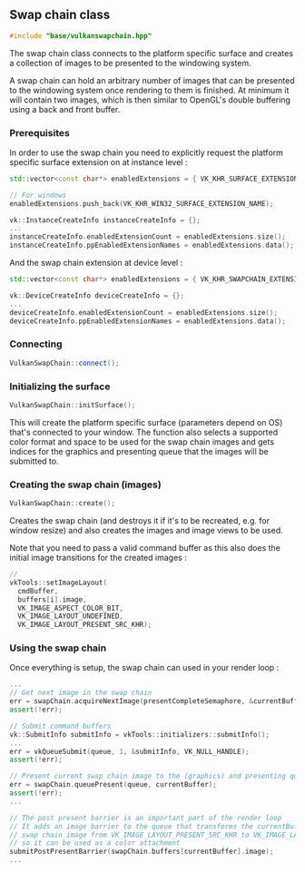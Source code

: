 ## Swap chain class


```cpp
#include "base/vulkanswapchain.hpp"
```

The swap chain class connects to the platform specific surface and creates a collection of images to be presented to the windowing system.

A swap chain can hold an arbitrary number of images that can be presented to the windowing system once rendering to them is finished. At minimum it will contain two images, which is then similar to OpenGL's double buffering using a back and front buffer.

### Prerequisites

In order to use the swap chain you need to explicitly request the platform specific surface extension on at instance level :

```cpp
std::vector<const char*> enabledExtensions = { VK_KHR_SURFACE_EXTENSION_NAME };

// For windows
enabledExtensions.push_back(VK_KHR_WIN32_SURFACE_EXTENSION_NAME);

vk::InstanceCreateInfo instanceCreateInfo = {};
...
instanceCreateInfo.enabledExtensionCount = enabledExtensions.size();
instanceCreateInfo.ppEnabledExtensionNames = enabledExtensions.data();
```

And the swap chain extension at device level :

```cpp
std::vector<const char*> enabledExtensions = { VK_KHR_SWAPCHAIN_EXTENSION_NAME };

vk::DeviceCreateInfo deviceCreateInfo = {};
...
deviceCreateInfo.enabledExtensionCount = enabledExtensions.size();
deviceCreateInfo.ppEnabledExtensionNames = enabledExtensions.data();
```

### Connecting
```cpp
VulkanSwapChain::connect();
```

### Initializing the surface
```cpp
VulkanSwapChain::initSurface();
```
This will create the platform specific surface (parameters depend on OS) that's connected to your window. The function also selects a supported color format and space to be used for the swap chain images and gets indices for the graphics and presenting queue that the images will be submitted to.

### Creating the swap chain (images)
```cpp
VulkanSwapChain::create();
```
Creates the swap chain (and destroys it if it's to be recreated, e.g. for window resize) and also creates the images and image views to be used.

Note that you need to pass a valid command buffer as this also does the initial image transitions for the created images :
```cpp
//
vkTools::setImageLayout(
  cmdBuffer,
  buffers[i].image,
  VK_IMAGE_ASPECT_COLOR_BIT,
  VK_IMAGE_LAYOUT_UNDEFINED,
  VK_IMAGE_LAYOUT_PRESENT_SRC_KHR);
```

### Using the swap chain
Once everything is setup, the swap chain can used in your render loop :
```cpp
...
// Get next image in the swap chain
err = swapChain.acquireNextImage(presentCompleteSemaphore, &currentBuffer);
assert(!err);

// Submit command buffers
vk::SubmitInfo submitInfo = vkTools::initializers::submitInfo();
...
err = vkQueueSubmit(queue, 1, &submitInfo, VK_NULL_HANDLE);
assert(!err);

// Present current swap chain image to the (graphics) and presenting queue
err = swapChain.queuePresent(queue, currentBuffer);
assert(!err);
...

// The post present barrier is an important part of the render loop
// It adds an image barrier to the queue that transforms the currentBuffer
// swap chain image from VK_IMAGE_LAYOUT_PRESENT_SRC_KHR to VK_IMAGE_LAYOUT_COLOR_ATTACHMENT_OPTIMAL
// so it can be used as a color attachment
submitPostPresentBarrier(swapChain.buffers[currentBuffer].image);
...
```
